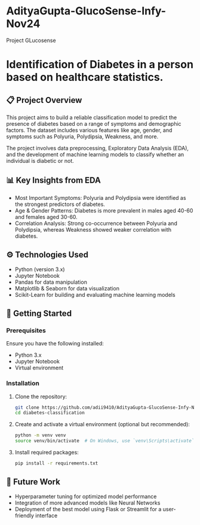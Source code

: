 # AdityaGupta-GlucoSense-Infy-Nov24
Project GLucosense

# Identification of Diabetes in a person based on healthcare statistics.

## 📋 Project Overview
This project aims to build a reliable classification model to predict the presence of diabetes based on a range of symptoms and demographic factors. The dataset includes various features like
 age, gender, and symptoms such as Polyuria, Polydipsia, Weakness, and more.

The project involves data preprocessing, Exploratory Data Analysis (EDA), 
and the development of machine learning models to classify whether an individual is diabetic or not.

## 📊 Key Insights from EDA
- Most Important Symptoms: Polyuria and Polydipsia were identified as the strongest predictors of diabetes.
- Age & Gender Patterns: Diabetes is more prevalent in males aged 40-60 and females aged 30-60.
- Correlation Analysis: Strong co-occurrence between Polyuria and Polydipsia, whereas Weakness showed weaker correlation with diabetes.

## ⚙️ Technologies Used
- Python (version 3.x)
- Jupyter Notebook
- Pandas for data manipulation
- Matplotlib & Seaborn for data visualization
- Scikit-Learn for building and evaluating machine learning models

## 🚀 Getting Started

### Prerequisites
Ensure you have the following installed:
- Python 3.x
- Jupyter Notebook
- Virtual environment

### Installation
1. Clone the repository:
    ```bash
    git clone https://github.com/adii9410/AdityaGupta-GlucoSense-Infy-Nov24
    cd diabetes-classification
    ```

2. Create and activate a virtual environment (optional but recommended):
    ```bash
    python -m venv venv
    source venv/bin/activate  # On Windows, use `venv\Scripts\activate`
    ```

3. Install required packages:
    ```bash
    pip install -r requirements.txt
    ```

<!-- ### Running the Project
1. Launch Jupyter Notebook:
    ```bash
    jupyter notebook
    ```
2. Open `diabetes_classification.ipynb` to view the EDA and model training process. -->

<!-- ## 📂 Project Structure
```
diabetes-classification/
├── data/
│   ├── diabetes_data.csv        # Raw dataset
├── notebooks/
│   ├── eda.ipynb                # EDA and data visualization
│   ├── model_training.ipynb     # Model building and evaluation
├── src/
│   ├── data_preprocessing.py    # Data cleaning and preprocessing scripts
│   ├── model.py                 # Model training and evaluation functions
├── README.md                    # Project overview
├── requirements.txt             # Python dependencies
└── results/
    ├── feature_importance.png   # Feature importance plot
    ├── heatmap_correlation.png  # Heatmap of symptom correlations
    └── age_gender_distribution.png  # Age & gender analysis
``` -->

<!-- ## 📈 Models Used
- Logistic Regression for baseline performance
- Random Forest and XGBoost for improved accuracy
- Support Vector Machine (SVM) for potential margin-based classification

## 🧪 Model Evaluation
Models are evaluated based on:
- Accuracy
- Precision
- Recall
- F1-Score

The best-performing model will be selected based on these metrics. -->

## 📝 Future Work
- Hyperparameter tuning for optimized model performance
- Integration of more advanced models like Neural Networks
- Deployment of the best model using Flask or Streamlit for a user-friendly interface
<!-- 
## 📬 Contact
For questions or feedback, please contact:
-
- GitHub: [yourusername](https://github.com/yourusername) -->


